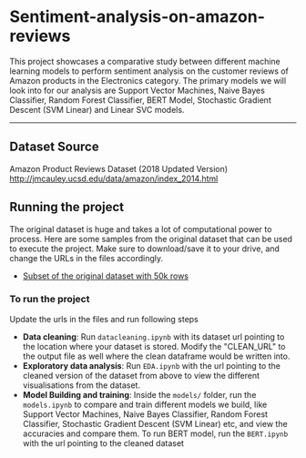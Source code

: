 # Sentiment-analysis-on-amazon-reviews

This project showcases a comparative study between different machine learning models to perform sentiment analysis on the customer reviews of Amazon products in the Electronics category. The primary models we will look into for our analysis are Support Vector Machines, Naive Bayes Classifier, Random Forest Classifier, BERT Model, Stochastic Gradient Descent (SVM Linear) and Linear SVC models.

---

## Dataset Source
Amazon Product Reviews Dataset (2018 Updated Version)<br>
http://jmcauley.ucsd.edu/data/amazon/index_2014.html


## Running the project

The original dataset is huge and takes a lot of computational power to process. Here are some samples from the original dataset that can be used to execute the project. Make sure to download/save it to your drive, and change the URLs in the files accordingly.

- [Subset of the original dataset with 50k rows](https://drive.google.com/file/d/1EW-2ZiC2Df8PufsuNMPqIrdx6_zo29D1/view?usp=sharing)

### To run the project
Update the urls in the files and run following steps

- <b>Data cleaning</b>: Run `datacleaning.ipynb` with its dataset url pointing to the location where your dataset is stored. Modify the "CLEAN_URL" to the output file as well where the clean dataframe would be written into.
- <b>Exploratory data analysis</b>: Run `EDA.ipynb` with the url pointing to the cleaned version of the dataset from above to view the different visualisations from the dataset.
- <b>Model Building and training</b>: Inside the `models/` folder, run the `models.ipynb` to compare and train different models we build, like Support Vector Machines, Naive Bayes Classifier, Random Forest Classifier, Stochastic Gradient Descent (SVM Linear) etc, and view the accuracies and compare them. To run BERT model, run the `BERT.ipynb` with the url pointing to the cleaned dataset

